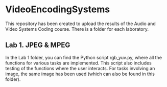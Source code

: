 # VideoEncodingSystems
This repository has been created to upload the results of the Audio and Video Systems Coding course. There is a folder for each laboratory.

## Lab 1. JPEG & MPEG
In the Lab 1 folder, you can find the Python script rgb_yuv.py, where all the functions for various tasks are implemented. This script also includes testing of the functions where the user interacts. For tasks involving an image, the same image has been used (which can also be found in this folder).


